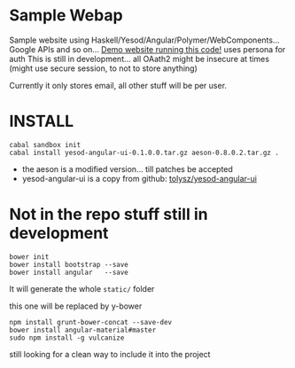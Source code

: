 Sample Webap
============

Sample website using Haskell/Yesod/Angular/Polymer/WebComponents...
  Google APIs and so on... [Demo website running this code!](https://video.kio.sx/) uses persona for auth
     This is still in development... all OAath2 might be insecure at times (might use secure session, to not to store anything)

Currently it only stores email, all other stuff will be per user.

INSTALL
=======

    cabal sandbox init
    cabal install yesod-angular-ui-0.1.0.0.tar.gz aeson-0.8.0.2.tar.gz .
    
* the aeson is a modified version... till patches be accepted
* yesod-angular-ui is a copy from github: [tolysz/yesod-angular-ui](https://github.com/tolysz/yesod-angular-ui)

Not in the repo stuff still in development
=========================

    bower init
    bower install bootstrap --save
    bower install angular   --save

It will generate the whole `static/` folder

this one will be replaced by y-bower

    npm install grunt-bower-concat --save-dev
    bower install angular-material#master
    sudo npm install -g vulcanize

still looking for a clean way to include it into the project


